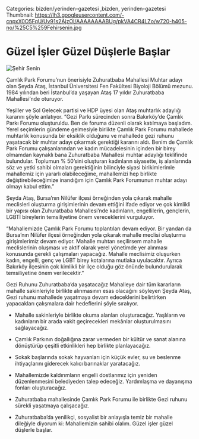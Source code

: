 Categories: bizden/yerinden-gazetesi ,bizden, yerinden-gazetesi
Thumbnail: https://lh3.googleusercontent.com/-cnpxX0O5FqU/Uv91s2AjzOI/AAAAAAAABUg/pkVA4CR4LZo/w720-h405-no/%25C5%259Fehirsenin.jpg


# Güzel İşler Güzel Düşlerle Başlar

![Şehir Senin](https://lh3.googleusercontent.com/-cnpxX0O5FqU/Uv91s2AjzOI/AAAAAAAABUg/pkVA4CR4LZo/w720-h405-no/%25C5%259Fehirsenin.jpg)

Çamlık Park Forumu’nun önerisiyle Zuhuratbaba Mahallesi Muhtar adayı olan Şeyda Ataş, İstanbul Üniversitesi Fen Fakültesi Biyoloji Bölümü mezunu. 1984 yılından beri İstanbul’da yaşayan Ataş 17 yıldır Zuhuratbaba Mahallesi’nde oturuyor. 

Yeşiller ve Sol Gelecek partisi ve HDP üyesi olan Ataş muhtarlık adaylığı kararını şöyle anlatıyor. “Gezi Parkı sürecinden sonra Bakırköy’de Çamlık Parkı Forumu oluşturuldu. Ben de foruma düzenli olarak katılmaya başladım. Yerel seçimlerin gündeme gelmesiyle birlikte Çamlık Park Forumu mahallede muhtarlık konusunda bir eksiklik olduğunu ve mahallede gezi ruhunu yaşatacak bir muhtar adayı çıkarmak gerektiği kararını aldı. Benim de Çamlık Park Forumu çalışanlarından ve kadın mücadelesinin içinden bir birey olmamdan kaynaklı bana Zuhuratbaba Mahallesi muhtar adaylığı teklifinde bulundular. Toplumun % 50’sini oluşturan kadınların siyasette, iş alanlarında söz ve yetki sahibi olmaları gerektiğinin bilinciyle siyasi birikimlerimle mahallemiz için yararlı olabileceğime, mahallemizi hep birlikte değiştirebileceğimize inandığım için Çamlık Park Forumunun muhtar adayı olmayı kabul ettim.”

Şeyda Ataş, Bursa’nın Nilüfer ilçesi örneğinden yola çıkarak mahalle meclisleri oluşturma girişimlerinin devam ettiğini ifade ediyor ve çok kimlikli bir yapısı olan Zuhuratbaba Mahallesi’nde kadınların, engellilerin, gençlerin, LGBTİ bireylerin temsiliyetine önem vereceklerini vurguluyor.

“Mahallemizde Çamlık Park Forumu toplantıları devam ediyor. Bir yandan da Bursa’nın Nilüfer ilçesi örneğinden yola çıkarak mahalle meclisi oluşturma girişimlerimiz devam ediyor. Mahalle muhtarı seçilirsem mahalle meclislerinin oluşması ve aktif olarak yerel yönetimde yer alınması konusunda gerekli çalışmaları yapacağız. Mahalle meclisimiz oluşurken kadın, engelli, genç ve LGBT birey kotalarına mutlaka uyulacaktır. Ayrıca Bakırköy ilçesinin çok kimlikli bir ilçe olduğu göz önünde bulundurularak temsiliyetine önem verilecektir.”

Gezi Ruhunu Zuhuratbaba’da yaşatacağız
Mahalleye dair tüm kararların mahalle sakinleriyle birlikte alınmasının esas olacağını söyleyen Şeyda Ataş, Gezi ruhunu mahallede yaşatmaya devam edeceklerini belirtirken yapacakları çalışmalara dair hedeflerini şöyle sıralıyor. 

- Mahalle sakinleriyle birlikte okuma alanları oluşturacağız. Yaşlıların ve kadınların bir arada vakit geçirecekleri mekânlar oluşturulmasını sağlayacağız.

- Çamlık Parkının doğallığına zarar vermeden bir kültür ve sanat alanına dönüştürüp çeşitli etkinlikleri hep birlikte planlayacağız.

- Sokak başlarında sokak hayvanları için küçük evler, su ve beslenme ihtiyaçlarını giderecek kalıcı barınaklar yaratacağız.

- Mahallemizde kaldırımların engelli dostlarımız için yeniden düzenlenmesini belediyeden talep edeceğiz. Yardımlaşma ve dayanışma fonları oluşturacağız.

- Zuhuratbaba mahallesinde Çamlık Park Forumu ile birlikte Gezi ruhunu sürekli yaşatmaya çalışacağız.

- Zuhuratbaba’da yenilikçi, sosyalist bir anlayışla temiz bir mahalle dileğiyle diyorum ki: Mahallemizin sahibi olalım. Güzel işler güzel düşlerle başlar.
